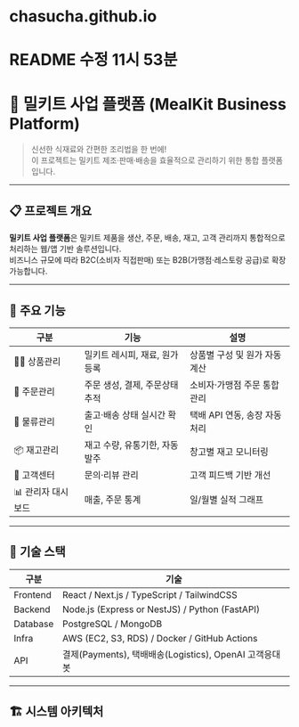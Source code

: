 # chasucha.github.io
# README 수정 11시 53분
# 🍳 밀키트 사업 플랫폼 (MealKit Business Platform)

> 신선한 식재료와 간편한 조리법을 한 번에!  
> 이 프로젝트는 밀키트 제조·판매·배송을 효율적으로 관리하기 위한 통합 플랫폼입니다.

---

## 📋 프로젝트 개요

**밀키트 사업 플랫폼**은 밀키트 제품을 생산, 주문, 배송, 재고, 고객 관리까지
통합적으로 처리하는 웹/앱 기반 솔루션입니다.  
비즈니스 규모에 따라 B2C(소비자 직접판매) 또는 B2B(가맹점·레스토랑 공급)로 확장 가능합니다.

---

## 🎯 주요 기능

| 구분 | 기능 | 설명 |
|------|------|------|
| 👨‍🍳 상품관리 | 밀키트 레시피, 재료, 원가 등록 | 상품별 구성 및 원가 자동계산 |
| 🛒 주문관리 | 주문 생성, 결제, 주문상태 추적 | 소비자·가맹점 주문 통합 관리 |
| 🚚 물류관리 | 출고·배송 상태 실시간 확인 | 택배 API 연동, 송장 자동 처리 |
| 📦 재고관리 | 재고 수량, 유통기한, 자동발주 | 창고별 재고 모니터링 |
| 💬 고객센터 | 문의·리뷰 관리 | 고객 피드백 기반 개선 |
| 📊 관리자 대시보드 | 매출, 주문 통계 | 일/월별 실적 그래프 |

---

## 🧩 기술 스택

| 구분 | 기술 |
|------|------|
| Frontend | React / Next.js / TypeScript / TailwindCSS |
| Backend | Node.js (Express or NestJS) / Python (FastAPI) |
| Database | PostgreSQL / MongoDB |
| Infra | AWS (EC2, S3, RDS) / Docker / GitHub Actions |
| API | 결제(Payments), 택배배송(Logistics), OpenAI 고객응대봇 |

---

## 🏗️ 시스템 아키텍처


